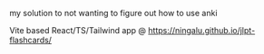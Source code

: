 my solution to not wanting to figure out how to use anki

Vite based React/TS/Tailwind app @ https://ningalu.github.io/jlpt-flashcards/
